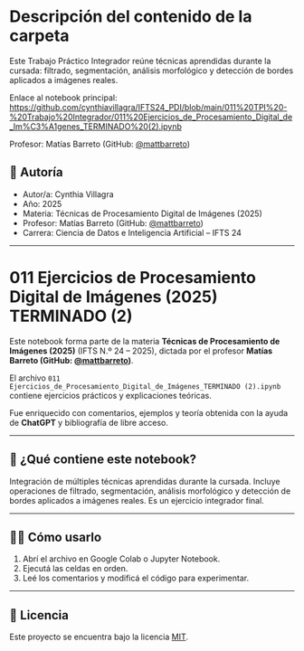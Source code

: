 # Descripción del contenido de la carpeta
Este Trabajo Práctico Integrador reúne técnicas aprendidas durante la cursada: filtrado, segmentación, análisis morfológico y detección de bordes aplicados a imágenes reales.

Enlace al notebook principal: https://github.com/cynthiavillagra/IFTS24_PDI/blob/main/011%20TPI%20-%20Trabajo%20Integrador/011%20Ejercicios_de_Procesamiento_Digital_de_Im%C3%A1genes_TERMINADO%20(2).ipynb

Profesor: Matías Barreto (GitHub: [@mattbarreto](https://github.com/mattbarreto))

## 👤 Autoría

- Autor/a: Cynthia Villagra
- Año: 2025  
- Materia: Técnicas de Procesamiento Digital de Imágenes (2025)  
- Profesor: Matías Barreto (GitHub: [@mattbarreto](https://github.com/mattbarreto))  
- Carrera: Ciencia de Datos e Inteligencia Artificial – IFTS 24

---

# 011 Ejercicios de Procesamiento Digital de Imágenes (2025) TERMINADO (2)

Este notebook forma parte de la materia **Técnicas de Procesamiento de Imágenes (2025)** (IFTS N.º 24 – 2025), dictada por el profesor **Matías Barreto (GitHub: [@mattbarreto](https://github.com/mattbarreto))**.  

El archivo `011 Ejercicios_de_Procesamiento_Digital_de_Imágenes_TERMINADO (2).ipynb` contiene ejercicios prácticos y explicaciones teóricas.

Fue enriquecido con comentarios, ejemplos y teoría obtenida con la ayuda de **ChatGPT** y bibliografía de libre acceso.

---

## 📘 ¿Qué contiene este notebook?

Integración de múltiples técnicas aprendidas durante la cursada. Incluye operaciones de filtrado, segmentación, análisis morfológico y detección de bordes aplicados a imágenes reales. Es un ejercicio integrador final.

---

## 🧑‍💻 Cómo usarlo

1. Abrí el archivo en Google Colab o Jupyter Notebook.
2. Ejecutá las celdas en orden.
3. Leé los comentarios y modificá el código para experimentar.

---

## 📄 Licencia

Este proyecto se encuentra bajo la licencia [MIT](https://opensource.org/licenses/MIT).
